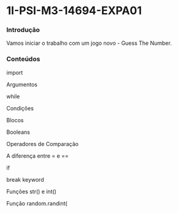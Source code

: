 # 1I-PSI-M3-14694-EXPA01
<h3> Introdução </h3>
Vamos iniciar o trabalho com um jogo novo - Guess The Number.

<h3> Conteúdos </h3>

import

Argumentos

while

Condições

Blocos

Booleans

Operadores de Comparação

A diferença entre = e ==

if

break keyword

Funções str() e int()

Função random.randint(
